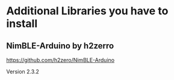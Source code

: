 # Additional Libraries you have to install

## NimBLE-Arduino by h2zerro

https://github.com/h2zero/NimBLE-Arduino

Version 2.3.2

